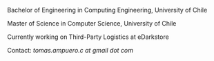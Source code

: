 Bachelor of Engineering in Computing Engineering, University of Chile

Master of Science in Computer Science, University of Chile

Currently working on Third-Party Logistics at eDarkstore

Contact: *tomas.ampuero.c at gmail dot com*